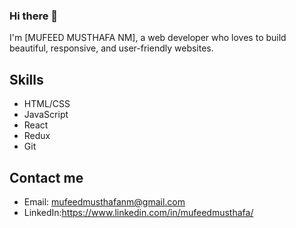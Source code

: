 ### Hi there 👋

I'm [MUFEED MUSTHAFA NM], a web developer who loves to build beautiful, responsive, and user-friendly websites. 

## Skills

- HTML/CSS
- JavaScript
- React
- Redux
- Git



## Contact me

- Email: mufeedmusthafanm@gmail.com
- LinkedIn:https://www.linkedin.com/in/mufeedmusthafa/

